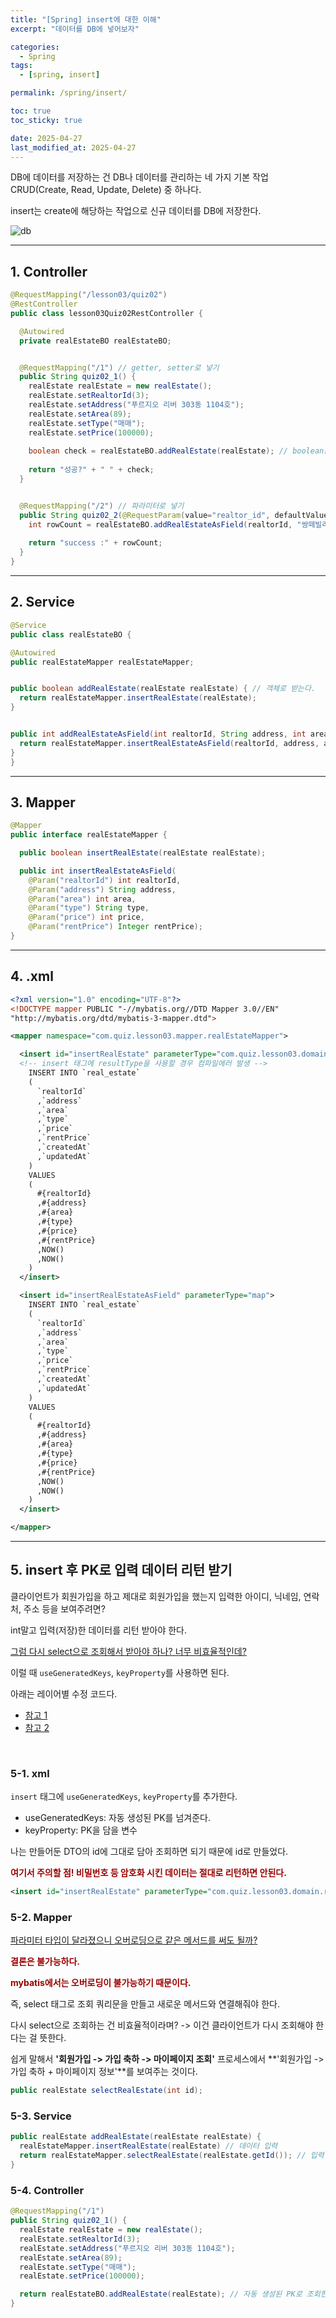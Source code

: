 ```yaml
---
title: "[Spring] insert에 대한 이해"
excerpt: "데이터를 DB에 넣어보자"

categories:
  - Spring
tags:
  - [spring, insert]

permalink: /spring/insert/

toc: true
toc_sticky: true

date: 2025-04-27
last_modified_at: 2025-04-27
---
```


DB에 데이터를 저장하는 건 DB나 데이터를 관리하는 네 가지 기본 작업 CRUD(Create, Read, Update, Delete) 중 하나다.

insert는 create에 해당하는 작업으로 신규 데이터를 DB에 저장한다.

![db](/assets/images/posts_img/spring-insert/success.png)

<hr>

## 1. Controller

```java
@RequestMapping("/lesson03/quiz02")
@RestController
public class lesson03Quiz02RestController {

  @Autowired
  private realEstateBO realEstateBO;


  @RequestMapping("/1") // getter, setter로 넣기
  public String quiz02_1() {
    realEstate realEstate = new realEstate();
    realEstate.setRealtorId(3);
    realEstate.setAddress("푸르지오 리버 303동 1104호");
    realEstate.setArea(89);
    realEstate.setType("매매");
    realEstate.setPrice(100000);
    
    boolean check = realEstateBO.addRealEstate(realEstate); // boolean은 Mybatis에서 제공하는 리턴타입은 아니다. void, int만 제공
    
    return "성공?" + " " + check;
  }


  @RequestMapping("/2") // 파라미터로 넣기
  public String quiz02_2(@RequestParam(value="realtor_id", defaultValue = "5") int realtorId) {
    int rowCount = realEstateBO.addRealEstateAsField(realtorId, "쌍떼빌리버 오피스텔 814호", 45, "월세", 100000, 120); // int는 입력 성공한 row개수를 리턴한다.
    
    return "success :" + rowCount;
  }
}
```

<hr>

## 2. Service

```java
@Service
public class realEstateBO {

@Autowired
public realEstateMapper realEstateMapper;


public boolean addRealEstate(realEstate realEstate) { // 객체로 받는다.
  return realEstateMapper.insertRealEstate(realEstate);
}


public int addRealEstateAsField(int realtorId, String address, int area, String type, int price, Integer rentPrice) {
  return realEstateMapper.insertRealEstateAsField(realtorId, address, area, type, price, rentPrice);
}
}
```

<hr>

## 3. Mapper

```java
@Mapper
public interface realEstateMapper {

  public boolean insertRealEstate(realEstate realEstate);

  public int insertRealEstateAsField(
    @Param("realtorId") int realtorId,
    @Param("address") String address, 
    @Param("area") int area, 
    @Param("type") String type, 
    @Param("price") int price, 
    @Param("rentPrice") Integer rentPrice);
}
```

<hr>

## 4. .xml

```xml
<?xml version="1.0" encoding="UTF-8"?>
<!DOCTYPE mapper PUBLIC "-//mybatis.org//DTD Mapper 3.0//EN"
"http://mybatis.org/dtd/mybatis-3-mapper.dtd">

<mapper namespace="com.quiz.lesson03.mapper.realEstateMapper">

  <insert id="insertRealEstate" parameterType="com.quiz.lesson03.domain.realEstate">
  <!-- insert 태그에 resultType을 사용할 경우 컴파일에러 발생 -->
    INSERT INTO `real_estate`
    (
      `realtorId`
      ,`address`
      ,`area`
      ,`type`
      ,`price`
      ,`rentPrice`
      ,`createdAt`
      ,`updatedAt`
    )
    VALUES
    (
      #{realtorId}
      ,#{address}
      ,#{area}
      ,#{type}
      ,#{price}
      ,#{rentPrice}
      ,NOW()
      ,NOW()
    )
  </insert>

  <insert id="insertRealEstateAsField" parameterType="map">
    INSERT INTO `real_estate`
    (
      `realtorId`
      ,`address`
      ,`area`
      ,`type`
      ,`price`
      ,`rentPrice`
      ,`createdAt`
      ,`updatedAt`
    )
    VALUES
    (
      #{realtorId}
      ,#{address}
      ,#{area}
      ,#{type}
      ,#{price}
      ,#{rentPrice}
      ,NOW()
      ,NOW()
    )
  </insert>

</mapper>
```

<hr>

## 5. insert 후 PK로 입력 데이터 리턴 받기

클라이언트가 회원가입을 하고 제대로 회원가입을 했는지 입력한 아이디, 닉네임, 연락처, 주소 등을 보여주려면?

int말고 입력(저장)한 데이터를 리턴 받아야 한다.

<u>그럼 다시 select으로 조회해서 받아야 하나? 너무 비효율적인데?</u>

이럴 때 `useGeneratedKeys`, `keyProperty`를 사용하면 된다.

아래는 레이어별 수정 코드다.

- [참고 1](https://seyuuu.tistory.com/12)
- [참고 2](https://maivve.tistory.com/348)

<br>

### 5-1. xml

`insert` 태그에 `useGeneratedKeys`, `keyProperty`를 추가한다.

- useGeneratedKeys: 자동 생성된 PK를 넘겨준다.
- keyProperty: PK을 담을 변수

나는 만들어둔 DTO의 id에 그대로 담아 조회하면 되기 때문에 id로 만들었다.

**<font color="#990000">여기서 주의할 점! 비밀번호 등 암호화 시킨 데이터는 절대로 리턴하면 안된다.</font>**

```xml
<insert id="insertRealEstate" parameterType="com.quiz.lesson03.domain.realEstate" useGeneratedKeys="true" keyProperty="id">
```

### 5-2. Mapper

<u>파라미터 타입이 달라졌으니 오버로딩으로 같은 메서드를 써도 될까?</u>

**<font color="#990000">결론은 불가능하다.</font>**

**<font color="#990000">mybatis에서는 오버로딩이 불가능하기 때문이다.</font>**

즉, select 태그로 조회 쿼리문을 만들고 새로운 메서드와 연결해줘야 한다.

다시 select으로 조회하는 건 비효율적이라며? -> 이건 클라이언트가 다시 조회해야 한다는 걸 뜻한다.

쉽게 말해서 **'회원가입 -> 가입 축하 -> 마이페이지 조회'** 프로세스에서 **'회원가입 -> 가입 축하 + 마이페이지 정보'**를 보여주는 것이다.

```java
public realEstate selectRealEstate(int id);
```

### 5-3. Service

```java
public realEstate addRealEstate(realEstate realEstate) {
  realEstateMapper.insertRealEstate(realEstate) // 데이터 입력
  return realEstateMapper.selectRealEstate(realEstate.getId()); // 입력 결과 출력
}
```

### 5-4. Controller

```java
@RequestMapping("/1")
public String quiz02_1() {
  realEstate realEstate = new realEstate();
  realEstate.setRealtorId(3);
  realEstate.setAddress("푸르지오 리버 303동 1104호");
  realEstate.setArea(89);
  realEstate.setType("매매");
  realEstate.setPrice(100000);

  return realEstateBO.addRealEstate(realEstate); // 자동 생성된 PK로 조회한 데이터 출력
}
```
